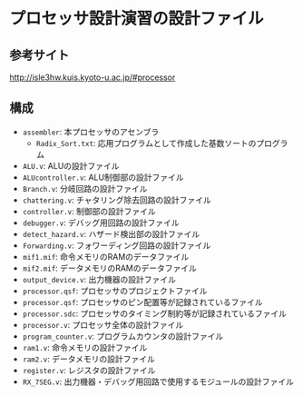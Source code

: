 # プロセッサ設計演習の設計ファイル

## 参考サイト
http://isle3hw.kuis.kyoto-u.ac.jp/#processor

## 構成
- `assembler`: 本プロセッサのアセンブラ
  - `Radix_Sort.txt`: 応用プログラムとして作成した基数ソートのプログラム
- `ALU.v`: ALUの設計ファイル
- `ALUcontroller.v`: ALU制御部の設計ファイル
- `Branch.v`: 分岐回路の設計ファイル
- `chattering.v`: チャタリング除去回路の設計ファイル
- `controller.v`: 制御部の設計ファイル
- `debugger.v`: デバッグ用回路の設計ファイル
- `detect_hazard.v`: ハザード検出部の設計ファイル
- `Forwarding.v`: フォワーディング回路の設計ファイル
- `mif1.mif`: 命令メモリのRAMのデータファイル
- `mif2.mif`: データメモリのRAMのデータファイル
- `output_device.v`: 出力機器の設計ファイル
- `processor.qsf`: プロセッサのプロジェクトファイル
- `processor.qsf`: プロセッサのピン配置等が記録されているファイル
- `processor.sdc`: プロセッサのタイミング制約等が記録されているファイル
- `processor.v`: プロセッサ全体の設計ファイル
- `program_counter.v`: プログラムカウンタの設計ファイル
- `ram1.v`: 命令メモリの設計ファイル
- `ram2.v`: データメモリの設計ファイル
- `register.v`: レジスタの設計ファイル
- `RX_7SEG.v`: 出力機器・デバッグ用回路で使用するモジュールの設計ファイル

